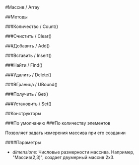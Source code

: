 
#Массив / Array

##Методы
    
###Количество / Count()
    
###Очистить / Clear()
    
###Добавить / Add()
    
###Вставить / Insert()
    
###Найти / Find()
    
###Удалить / Delete()
    
###ВГраница / UBound()
    
###Получить / Get()
    
###Установить / Set()
    
##Конструкторы

  
###По умолчанию
###По количеству элементов
    
    
Позволяет задать измерения массива при его создании


  
  
####Параметры

* *dimensions*: Числовые размерности массива. Например, "Массив(2,3)", создает двумерный массив 2х3.
